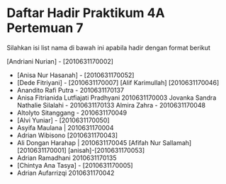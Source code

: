 # Daftar Hadir Praktikum 4A Pertemuan 7
Silahkan isi list nama di bawah ini apabila hadir dengan format berikut

[Andriani Nurian] - [2010631170002]
- [Anisa Nur Hasanah] - [2010631170052]
- [Dede Fitriyani] - [2010631170007]
[Alif Karimullah] [2010631170046]
- Anandito Rafi Putra - 2010631170137
- Anisa Fitrianida Lutfiajati Pradhyani 2010631170003
Jovanka Sandra Nathalie Silalahi - 2010631170133
Almira Zahra - 2010631170048
- Altolyto Sitanggang - 2010631170049
- [Alvi Yuniar] - [2010631170050]
 - Asyifa Maulana | 2010631170004
- Adrian Wibisono [2010631170043]
- Ali Dongan Harahap | 2010631170045
[Afifah Nur Sallamah] [2010631170001]
[anisah]-[2010631170053]
- Adrian Ramadhani 2010631170135
- [Chintya Ana Tasya] - [2010631170005]
- Adrian Aufarrizqi 2010631170042